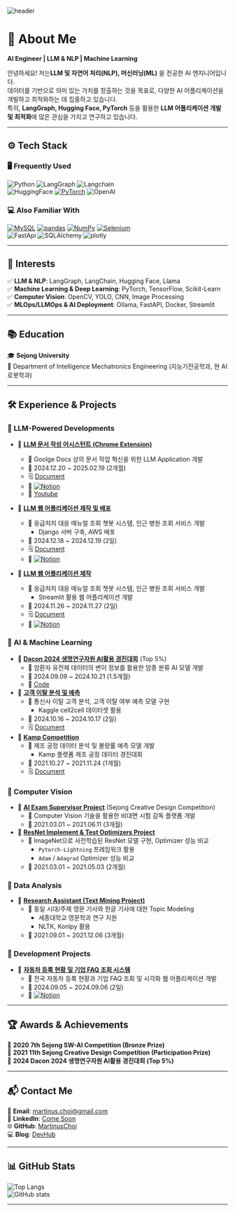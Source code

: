 ![header](https://capsule-render.vercel.app/api?type=waving&color=gradient&height=250&section=header&text=Choi%20YoungMin&fontSize=50)

# 🚀 About Me  
**AI Engineer | LLM & NLP | Machine Learning**  

안녕하세요! 저는**LLM 및 자연어 처리(NLP), 머신러닝(ML)** 을 전공한 AI 엔지니어입니다.  
데이터를 기반으로 의미 있는 가치를 창출하는 것을 목표로, 다양한 AI 어플리케이션을 개발하고 최적화하는 데 집중하고 있습니다.  
특히, **LangGraph, Hugging Face, PyTorch** 등을 활용한 **LLM 어플리케이션 개발 및 최적화**에 많은 관심을 가지고 연구하고 있습니다.  

---

## ⚙ Tech Stack  

### 🖥 Frequently Used  
![Python](https://img.shields.io/badge/Python-3776AB?style=flat-square&logo=Python&logoColor=white)
![LangGraph](https://img.shields.io/badge/LangGraph-1C3C3C?style=flat-square&logo=LangGraph&logoColor=white)
![Langchain](https://img.shields.io/badge/LangChain-1C3C3C?style=flat-square&logo=LangChain&logoColor=white)  
![HuggingFace](https://img.shields.io/badge/HuggingFace-FFD21E?style=flat-square&logo=HuggingFace&logoColor=white)
[![PyTorch](https://img.shields.io/badge/PyTorch-EE4C2C?style=flat-square&logo=PyTorch&logoColor=white)](https://github.com/MartinusChoi/ResNet_Pytorch)
![OpenAI](https://img.shields.io/badge/OpenAI-412991?style=flat-square&logo=OpenAI&logoColor=white)  

### 💻 Also Familiar With  
[![MySQL](https://img.shields.io/badge/MySQL-4479A1?style=flat-square&logo=MySQL&logoColor=white)]()
[![pandas](https://img.shields.io/badge/pandas-3F4F75?style=flat-square&logo=pandas&logoColor=white)]()
[![NumPy](https://img.shields.io/badge/NumPy-013243?style=flat-square&logo=NumPy&logoColor=white)]()
[![Selenium](https://img.shields.io/badge/Selenium-43B02A?style=flat-square&logo=Selenium&logoColor=white)](https://github.com/2021-2-Creative-Study/crawling)  
![FastApi](https://img.shields.io/badge/FastApi-009688?style=flat-square&logo=fastapi&logoColor=white)
![SQLAlchemy](https://img.shields.io/badge/SQLAlchemy-D71F00?style=flat-square&logo=SQLAlchemy&logoColor=white)
![plotly](https://img.shields.io/badge/plotly-3F4F75?style=flat-square&logo=plotly&logoColor=white)  

---

## 👀 Interests  

✅ **LLM & NLP**: LangGraph, LangChain, Hugging Face, Llama   
✅ **Machine Learning & Deep Learning**: PyTorch, TensorFlow, Scikit-Learn   
✅ **Computer Vision**: OpenCV, YOLO, CNN, Image Processing  
✅ **MLOps/LLMOps & AI Deployment**: Ollama, FastAPI, Docker, Streamlit

---

## 📚 Education  
🎓 **Sejong University**  
📌 Department of Intelligence Mechatronics Engineering (지능기전공학과, 현 AI로봇학과)  

---

## 🛠 Experience & Projects

### 🔹 LLM-Powered Developments

- 📌 **[LLM 문서 작성 어시스턴트 (Chrome Extension)](https://github.com/SKNETWORKS-FAMILY-AICAMP/SKN05-Final-3Team)**
    - 🎯 Goolge Docs 상의 문서 작업 혁신을 위한 LLM Application 개발
    - 📅 2024.12.20 ~ 2025.02.19 (2개월)
    - 🗒️ [Document](https://github.com/SKNETWORKS-FAMILY-AICAMP/SKN05-FINAL-3TEAM/blob/main/Docs/SKN05_3Team_%EC%B5%9C%EC%A2%85%EB%B0%9C%ED%91%9C%EC%9E%90%EB%A3%8C.pdf)
    - 🔗 [![Notion](https://img.shields.io/badge/Notion-000000?style=flat-square&logo=Notion&logoColor=white)](https://alluring-cerise-57f.notion.site/FinPilot-Home-1655128db47f80cabc52e0568a116d94)
    - 🔗 [Youtube](https://www.youtube.com/watch?v=QYsDuSCmkFs)

- 📌 **[LLM 웹 어플리케이션 제작 및 배포](https://github.com/SKNETWORKS-FAMILY-AICAMP/SKN05-4TH-2Team)**
    - 🎯 응급처치 대응 매뉴얼 조회 챗봇 시스템, 인근 병원 조회 서비스 개발
        - Django 서버 구축, AWS 배포
    - 📅 2024.12.18 ~ 2024.12.19 (2일)
    - 🗒️ [Document](https://github.com/SKNETWORKS-FAMILY-AICAMP/SKN05-4TH-2TEAM/blob/main/SKN05-4th-2Team/SKN05-4th-2Team-%EB%B0%9C%ED%91%9C%EC%9E%90%EB%A3%8C.pdf)
    - 🔗 [![Notion](https://img.shields.io/badge/Notion-000000?style=flat-square&logo=Notion&logoColor=white)](https://upbeat-william-67d.notion.site/SKN-Term-Project-4-1601ac6c275c80dd9710cc16caecd8d1)

- 📌 **[LLM 웹 어플리케이션 제작](https://github.com/SKNETWORKS-FAMILY-AICAMP/SKN05-3rd-2Team)**
    - 🎯 응급처치 대응 매뉴얼 조회 챗봇 시스템, 인근 병원 조회 서비스 개발
        - Streamlit 활용 웹 어플리케이션 개발
    - 📅 2024.11.26 ~ 2024.11.27 (2일)
    - 🗒️ [Document](https://github.com/SKNETWORKS-FAMILY-AICAMP/SKN05-3RD-2TEAM/blob/main/SKN05-3rd-2Team%20document.pdf)
    - 🔗 [![Notion](https://img.shields.io/badge/Notion-000000?style=flat-square&logo=Notion&logoColor=white)](https://upbeat-william-67d.notion.site/SKN5-Term-Project-3-1521ac6c275c80e9af84f6d1d8c52e1e)

### 🔹 AI & Machine Learning  
- 📌 **[Dacon 2024 생명연구자원 AI활용 경진대회](https://dacon.io/competitions/official/236355/overview/description)** (Top 5%)
    - 🎯 암환자 유전체 데이터의 변이 정보를 활용한 암종 분류 AI 모델 개발
    - 📅 2024.09.09 ~ 2024.10.21 (1.5개월)
    - 🔗 [Code](https://dacon.io/competitions/official/236355/codeshare/12074)
- 📌 **[고객 이탈 분석 및 예측](https://github.com/SKNETWORKS-FAMILY-AICAMP/SKN05-2ST-1TEAM)** 
    - 🎯 통신사 이탈 고객 분석, 고객 이탈 여부 예측 모델 구현
        - Kaggle cell2cell 데이터셋 활용
    - 📅 2024.10.16 ~ 2024.10.17 (2일)
    - 🗒️ [Document](https://github.com/SKNETWORKS-FAMILY-AICAMP/SKN05-2ST-1TEAM/blob/main/%EA%B0%80%EC%9E%85%20%EA%B3%A0%EA%B0%9D%20%EC%9D%B4%ED%83%88%20%EC%98%88%EC%B8%A1%20%EB%B3%B4%EA%B3%A0%EC%84%9C.1%EC%A1%B0.hwp)
- 📌 **[Kamp Competition](https://github.com/MartinusChoi/Kamp-Competition-2024)**
    - 🎯 제조 공정 데이터 분석 및 불량률 예측 모델 개발
        - Kamp 플랫폼 제조 공정 데이터 경진대회
    - 📅 2021.10.27 ~ 2021.11.24 (1개월)
    - 🗒️ [Document](https://github.com/SKNETWORKS-FAMILY-AICAMP/SKN05-2ST-1TEAM/blob/main/%EA%B0%80%EC%9E%85%20%EA%B3%A0%EA%B0%9D%20%EC%9D%B4%ED%83%88%20%EC%98%88%EC%B8%A1%20%EB%B3%B4%EA%B3%A0%EC%84%9C.1%EC%A1%B0.hwp)

### 🔹 Computer Vision  
- 📌 **[AI Exam Supervisor Project](https://github.com/capstone-pcy)** (Sejong Creative Design Competition)
    - 🎯 Computer Vision 기술을 활용한 비대면 시험 감독 플랫폼 개발
    - 📅 2021.03.01 ~ 2021.06.11 (3개월)
- 📌 **[ResNet Implement & Test Optimizers Project](https://github.com/MartinusChoi/Object-Detection-with-ResNet-Pytorch-2021)**
    - 🎯 ImageNet으로 사전학습된 ResNet 모델 구현, Optimizer 성능 비교
        - `Pytorch-Lightning` 프레임워크 활용
        - `Adam` / `Adagrad` Optimizer 성능 비교
    - 📅 2021.03.01 ~ 2021.05.03 (2개월)

### 🔹 Data Analysis
- 📌 **[Research Assistant (Text Mining Project)](https://github.com/MartinusChoi/Text-Mining-Project)**
    - 🎯 동일 시대/주제 영문 기사와 한글 기사에 대한 Topic Modeling
        - 세종대학교 영문학과 연구 지원
        - NLTK, Konlpy 활용
    - 📅 2021.09.01 ~ 2021.12.06 (3개월)

### 🔹 Development Projects
- 📌 **[자동차 등록 현황 및 기업 FAQ 조회 시스템](https://github.com/SKNETWORKS-FAMILY-AICAMP/SKN05-1nd-3Team)**
    - 🎯 전국 자동차 등록 현황과 기업 FAQ 조회 및 시각화 웹 어플리케이션 개발
    - 📅 2024.09.05 ~ 2024.09.06 (2일)
    - 🔗 [![Notion](https://img.shields.io/badge/Notion-000000?style=flat-square&logo=Notion&logoColor=white)](https://upbeat-william-67d.notion.site/SKN5-Term-Project-1-19a1ac6c275c80c987d2e27f4c4382ce)

---

## 🏆 Awards & Achievements  
🏅 **2020 7th Sejong SW-AI Competition (Bronze Prize)**  
🏅 **2021 11th Sejong Creative Design Competition (Participation Prize)**  
🏅 **2024 Dacon 2024 생명연구자원 AI활용 경진대회 (Top 5%)**  

---

## 📬 Contact Me  
📧 **Email**: [martinus.choi@gmail.com](mailto:martinus.choi@gmail.com)  
💼 **LinkedIn**: [Come Soon]()  
🌐 **GitHub**: [MartinusChoi](https://github.com/MartinusChoi)   
💻 **Blog**: [DevHub](https://velog.io/@martinus99/posts)  

---

## 📊 GitHub Stats  
![Top Langs](https://github-readme-stats.vercel.app/api/top-langs/?username=MartinusChoi&layout=compact&theme=dark)  
![GitHub stats](https://github-readme-stats.vercel.app/api?username=MartinusChoi&show_icons=true&theme=dark)  

---

